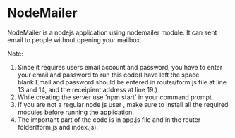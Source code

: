 # NodeMailer
NodeMailer is a nodejs application using nodemailer module. It can sent email to people without opening your mailbox.

Note:
1. Since it requires users email account and password, you have to enter your email and password to run this code(I have left the space blank.Email and password should be entered in router/form.js file at line 13 and 14, and the receipient address at line 19.)
2. While creating the server use 'npm start' in your command prompt.
3. If you are not a regular node js user , make sure to install all the required modules before running the application. 
4. The important part of the code is in app.js file and in the router folder(form.js and index.js).

